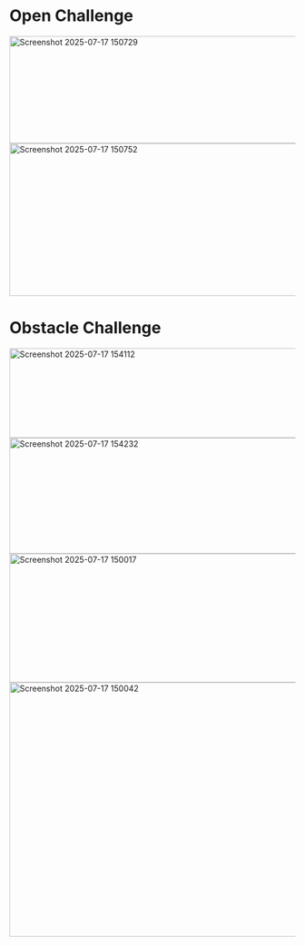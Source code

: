 # Open Challenge
<img width="1724" height="189" alt="Screenshot 2025-07-17 150729" src="https://github.com/user-attachments/assets/02fc3278-f444-4d90-a65b-86cbf910a10c" />
<img width="1849" height="269" alt="Screenshot 2025-07-17 150752" src="https://github.com/user-attachments/assets/b3a832b6-4d12-4b35-bd53-028e5075961b" />

# Obstacle Challenge
<img width="1429" height="158" alt="Screenshot 2025-07-17 154112" src="https://github.com/user-attachments/assets/5c220d02-5d57-4140-bbf3-1678c63f5618" />
<img width="1256" height="204" alt="Screenshot 2025-07-17 154232" src="https://github.com/user-attachments/assets/38813315-7ece-4203-9e45-36ad939d6938" />
<img width="1082" height="227" alt="Screenshot 2025-07-17 150017" src="https://github.com/user-attachments/assets/dc8bb6aa-6b2f-46f3-8302-d2df28e588a5" />
<img width="1200" height="448" alt="Screenshot 2025-07-17 150042" src="https://github.com/user-attachments/assets/984bcb9a-e719-4ac4-8ae9-12be06834efb" />
